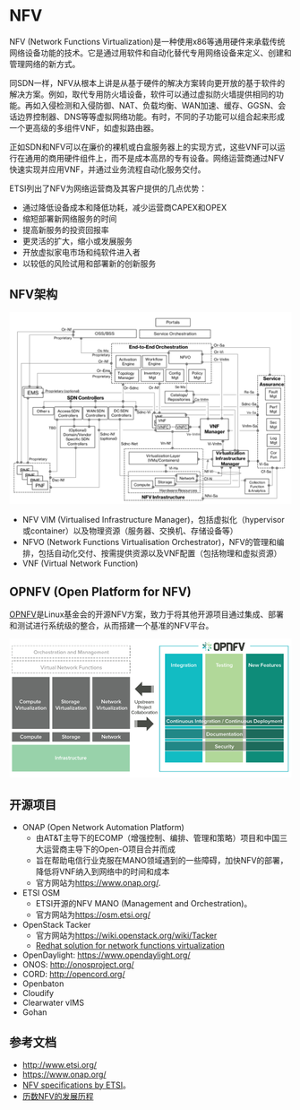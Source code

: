 # NFV

NFV (Network Functions Virtualization)是一种使用x86等通用硬件来承载传统网络设备功能的技术。它是通过用软件和自动化替代专用网络设备来定义、创建和管理网络的新方式。

同SDN一样，NFV从根本上讲是从基于硬件的解决方案转向更开放的基于软件的解决方案。例如，取代专用防火墙设备，软件可以通过虚拟防火墙提供相同的功能。再如入侵检测和入侵防御、NAT、负载均衡、WAN加速、缓存、GGSN、会话边界控制器、DNS等等虚拟网络功能。有时，不同的子功能可以组合起来形成一个更高级的多组件VNF，如虚拟路由器。

正如SDN和NFV可以在廉价的裸机或白盒服务器上的实现方式，这些VNF可以运行在通用的商用硬件组件上，而不是成本高昂的专有设备。网络运营商通过NFV快速实现并应用VNF，并通过业务流程自动化服务交付。

ETSI列出了NFV为网络运营商及其客户提供的几点优势：

- 通过降低设备成本和降低功耗，减少运营商CAPEX和OPEX
- 缩短部署新网络服务的时间
- 提高新服务的投资回报率
- 更灵活的扩大，缩小或发展服务
- 开放虚拟家电市场和纯软件进入者
- 以较低的风险试用和部署新的创新服务

## NFV架构

![](nfv.png)

- NFV VIM (Virtualised Infrastructure Manager)，包括虚拟化（hypervisor或container）以及物理资源（服务器、交换机、存储设备等）
- NFVO (Network Functions Virtualisation Orchestrator)，NFV的管理和编排，包括自动化交付、按需提供资源以及VNF配置（包括物理和虚拟资源）
- VNF (Virtual Network Function)

## OPNFV (Open Platform for NFV)

[OPNFV](https://www.opnfv.org/)是Linux基金会的开源NFV方案，致力于将其他开源项目通过集成、部署和测试进行系统级的整合，从而搭建一个基准的NFV平台。

![](opnfv.png)

## 开源项目

- ONAP (Open Network Automation Platform)
  - 由AT&T主导下的ECOMP（增强控制、编排、管理和策略）项目和中国三大运营商主导下的Open-O项目合并而成
  - 旨在帮助电信行业克服在MANO领域遇到的一些障碍，加快NFV的部署，降低将VNF纳入到网络中的时间和成本
  - 官方网站为<https://www.onap.org/>.
- ETSI OSM
  - ETSI开源的NFV MANO (Management and Orchestration)。
  - 官方网站为<https://osm.etsi.org/>
- OpenStack Tacker
  - 官方网站为<https://wiki.openstack.org/wiki/Tacker>
  - [Redhat solution for network functions virtualization](https://access.redhat.com/documentation/en-us/red_hat_openstack_platform/8/html-single/red_hat_solution_for_network_functions_virtualization/)
- OpenDaylight: <https://www.opendaylight.org/>
- ONOS: <http://onosproject.org/>
- CORD: <http://opencord.org/>
- Openbaton
- Cloudify
- Clearwater vIMS
- Gohan

## 参考文档

- <http://www.etsi.org/>
- <https://www.onap.org/>
- [NFV specifications by ETSI](http://www.etsi.org/technologies-clusters/technologies/nfv)。
- [历数NFV的发展历程](http://www.sdnlab.com/19295.html)
